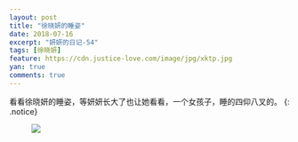 ```yaml
---
layout: post
title: "徐晓妍的睡姿"
date: 2018-07-16
excerpt: "妍妍的日记-54"
tags: [徐晓妍]
feature: https://cdn.justice-love.com/image/jpg/xktp.jpg
yan: true
comments: true
---
```

看看徐晓妍的睡姿，等妍妍长大了也让她看看，一个女孩子，睡的四仰八叉的。
{: .notice}
<figure>
    <img src="{{ site.staticUrl }}/yanyan/image/shuizi.jpg" />
</figure>

